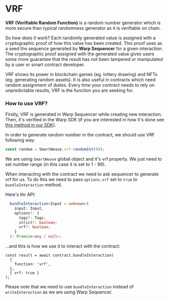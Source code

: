 # VRF

**VRF (Verifiable Random Function)** is a random number generator which is more secure than typical randomness generator as it is verifiable on chain.

So how does it work? Each randomly generated value is assigned with a cryptographic proof of how this value has been created. This proof uses as a seed the sequence generated by **Warp Sequencer** for a given interaction. The cryptographic proof assigned with the generated value gives users some more guarantee that the result has not been tampered or manipulated by a user or smart contract developer.

VRF shows its power in blockchain games (eg. lottery drawing) and NFTs (eg. generating random assets). It is also useful in contracts which need random assignment of duties. Every time your contract needs to rely on unpredictable results, VRF is the function you are seeking for.

### How to use VRF?

Firstly, VRF is generated in Warp Sequencer while creating new interaction. Then, it's verified in the Warp SDK (if you are interested in how it's done see [this method in our SDK](https://github.com/warp-contracts/warp/blob/main/src/core/modules/impl/DefaultStateEvaluator.ts#L257)).

In order to generate random number in the contract, we should use VRF following way:

```ts
const random = SmartWeave.vrf.randomInt(99);
```

We are using `SmartWeave` global object and it's vrf property. We just need to set number range (in this case it is set to 1 - 99).

When interacting with the contract we need to ask sequencer to generate vrf for us. To do this we need to pass `options.vrf` set to `true` to `bundleInteraction` method.

Here's thr API:

```ts
  bundleInteraction<Input = unknown>(
    input: Input,
    options?: {
      tags?: Tags;
      strict?: boolean;
      vrf?: boolean;
    }
  ): Promise<any | null>;
```

...and this is how we use it to interact with the contract:

```tsgit 
const result = await contract.bundleInteraction(
  {
    function: 'vrf',
  },
  { vrf: true }
);
```

Please note that we need to use `bundleInteraction` instead of `writeInteraction` as we are using Warp Sequencer.
